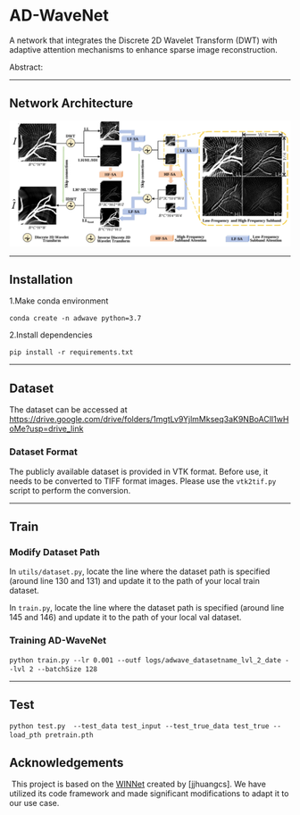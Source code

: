 # AD-WaveNet #
A network that integrates the Discrete 2D Wavelet Transform (DWT) with adaptive attention mechanisms to enhance sparse image reconstruction.

Abstract:

- - - -
## Network Architecture ##
![Image Description](img/adwave.png)

- - - -
## Installation ##
1.Make conda environment
```
conda create -n adwave python=3.7
```
2.Install dependencies
```
pip install -r requirements.txt
```
- - - -
## Dataset ##

The dataset can be accessed at https://drive.google.com/drive/folders/1mgtLv9YjlmMkseq3aK9NBoAClI1wHoMe?usp=drive_link

### Dataset Format

The publicly available dataset is provided in VTK format. Before use, it needs to be converted to TIFF format images. Please use the `vtk2tif.py` script to perform the conversion.

- - - -
## Train ##

### Modify Dataset Path 
In `utils/dataset.py`, locate the line where the dataset path is specified (around line 130 and 131) and update it to the path of your local train dataset. 

In `train.py`, locate the line where the dataset path is specified (around line 145 and 146) and update it to the path of your local val dataset. 

### Training AD-WaveNet 
```
python train.py --lr 0.001 --outf logs/adwave_datasetname_lvl_2_date --lvl 2 --batchSize 128
```
- - - -
## Test ##
```
python test.py  --test_data test_input --test_true_data test_true --load_pth pretrain.pth
```

## Acknowledgements
﻿
This project is based on the [WINNet](https://github.com/jjhuangcs/WINNet) created by [jjhuangcs]. We have utilized its code framework and made significant modifications to adapt it to our use case.
